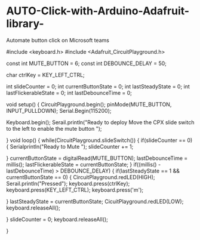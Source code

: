 # AUTO-Click-with-Arduino-Adafruit-library-
Automate button click on Microsoft teams


#include <keyboard.h>
#include <Adafruit_CircuitPlayground.h>

const int MUTE_BUTTON = 6;
const int DEBOUNCE_DELAY = 50;

char ctrlKey = KEY_LEFT_CTRL;

int slideCounter = 0;
int currentButtonState = 0;
int lastSteadyState = 0;
int lastFlickerableState = 0;
int lastDebounceTime = 0;


void setup()
{
CircuitPlayground.begin();
pinMode(MUTE_BUTTON, INPUT_PULLDOWN);
Serial.Begin(115200);

Keyboard.begin();
Serail.println("Ready to deploy Move the CPX slide switch to the left  to enable the mute button ");

}
void loop()
{
while(CircuitPlayground.slideSwitch())
{
if(slideCounter == 0)
{
Serialprintln("Ready to Mute ");
slideCounter += 1;

}
currentButtonState = digitalRead(MUTE_BUTTON);
lastDebounceTime = millis();
lastFlickerableState = currentButtonState;
}
if((millis() - lastDebounceTime)  > DEBOUNCE_DELAY)
{
if(lastSteadyState == 1 && currentButtonState == 0)
{
CircuitPlayground.redLED(HIGH);
Serail.println("Pressed");
keyboard.press(ctrlKey);
keyboard.press(KEY_LEFT_CTRL);
keyboard.press('m');

}
lastSteadyState = currentButtonState;
CicuitPlayground.redLED(LOW);
keyboard.releaseAll();

}
slideCounter = 0;
keyboard.releaseAll();


}





